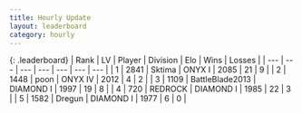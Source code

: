 ```yaml
---
title: Hourly Update
layout: leaderboard
category: hourly
---
```


{: .leaderboard}
| Rank | LV | Player | Division | Elo | Wins | Losses |
| --- | --- | --- | --- | --- | --- | --- |
| <span data-change="0">1</span> | 2841 | <span title="ID: 353063">Sktima</span> | ONYX I | <span data-change="0">2085</span> | <span data-change="0">21</span> | <span data-change="0">9</span> |
| <span data-change="0">2</span> | 1448 | <span title="ID: 540690">poon</span> | ONYX IV | <span data-change="0">2012</span> | <span data-change="0">4</span> | <span data-change="0">2</span> |
| <span data-change="0">3</span> | 1109 | <span title="ID: 12051">BattleBlade2013</span> | DIAMOND I | <span data-change="10">1997</span> | <span data-change="1">19</span> | <span data-change="0">8</span> |
| <span data-change="13">4</span> | 720 | <span title="ID: 706694">REDROCK</span> | DIAMOND I | <span data-change="85">1985</span> | <span data-change="8">22</span> | <span data-change="0">3</span> |
| <span data-change="-1">5</span> | 1582 | <span title="ID: 337810">Dregun</span> | DIAMOND I | <span data-change="0">1977</span> | <span data-change="0">6</span> | <span data-change="0">0</span> |